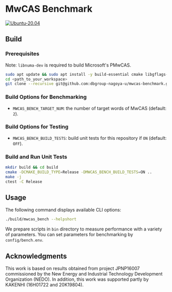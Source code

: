 # MwCAS Benchmark

[![Ubuntu-20.04](https://github.com/dbgroup-nagoya-u/mwcas-benchmark/actions/workflows/unit_tests.yaml/badge.svg?branch=main)](https://github.com/dbgroup-nagoya-u/mwcas-benchmark/actions/workflows/unit_tests.yaml)

## Build

### Prerequisites

Note: `libnuma-dev` is required to build Microsoft's PMwCAS.

```bash
sudo apt update && sudo apt install -y build-essential cmake libgflags-dev libnuma-dev
cd <path_to_your_workspace>
git clone --recursive git@github.com:dbgroup-nagoya-u/mwcas-benchmark.git
```

### Build Options for Benchmarking

- `MWCAS_BENCH_TARGET_NUM`: the number of target words of MwCAS (default: `2`).

### Build Options for Testing

- `MWCAS_BENCH_BUILD_TESTS`: build unit tests for this repository if `ON` (default: `OFF`).

### Build and Run Unit Tests

```bash
mkdir build && cd build
cmake -DCMAKE_BUILD_TYPE=Release -DMWCAS_BENCH_BUILD_TESTS=ON ..
make -j
ctest -C Release
```

## Usage

The following command displays available CLI options:

```bash
./build/mwcas_bench --helpshort
```

We prepare scripts in `bin` directory to measure performance with a variety of parameters. You can set parameters for benchmarking by `config/bench.env`.

## Acknowledgments

This work is based on results obtained from project JPNP16007 commissioned by the New Energy and Industrial Technology Development Organization (NEDO). In addition, this work was supported partly by KAKENHI (16H01722 and 20K19804).
